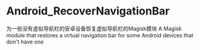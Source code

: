 # Android_RecoverNavigationBar
为一些没有虚拟导航栏的安卓设备恢复虚拟导航栏的Magisk模块
A Magisk module that restores a virtual navigation bar for some Android devices that don't have one
